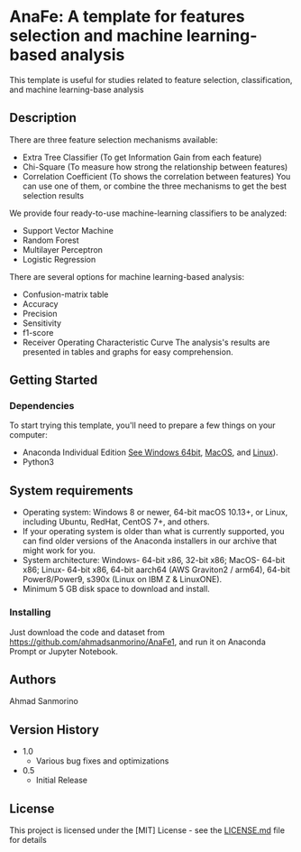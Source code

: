 # AnaFe: A template for features selection and machine learning-based analysis

This template is useful for studies related to feature selection, classification, and machine learning-base analysis

## Description

There are three feature selection mechanisms available:
* Extra Tree Classifier (To get Information Gain from each feature)
* Chi-Square (To measure how strong the relationship between features)
* Correlation Coefficient (To shows the correlation between features)
You can use one of them, or combine the three mechanisms to get the best selection results

We provide four ready-to-use machine-learning classifiers to be analyzed:
* Support Vector Machine
* Random Forest
* Multilayer Perceptron
* Logistic Regression

There are several options for machine learning-based analysis:
* Confusion-matrix table
* Accuracy
* Precision
* Sensitivity
* f1-score
* Receiver Operating Characteristic Curve
The analysis's results are presented in tables and graphs for easy comprehension.

## Getting Started

### Dependencies

To start trying this template, you'll need to prepare a few things on your computer:
* Anaconda Individual Edition [See Windows 64bit](https://docs.anaconda.com/anaconda/install/hashes/Anaconda3-2021.05-Windows-x86_64.exe-hash/), [MacOS](https://docs.anaconda.com/anaconda/install/mac-os/), and [Linux](https://docs.anaconda.com/anaconda/install/linux/)).
* Python3

## System requirements

* Operating system: Windows 8 or newer, 64-bit macOS 10.13+, or Linux, including Ubuntu, RedHat, CentOS 7+, and others.
* If your operating system is older than what is currently supported, you can find older versions of the Anaconda installers in our archive that might work for you. 
* System architecture: Windows- 64-bit x86, 32-bit x86; MacOS- 64-bit x86; Linux- 64-bit x86, 64-bit aarch64 (AWS Graviton2 / arm64), 64-bit Power8/Power9, s390x (Linux on IBM Z & LinuxONE).
* Minimum 5 GB disk space to download and install.

### Installing

Just download the code and dataset from https://github.com/ahmadsanmorino/AnaFe1, and run it on Anaconda Prompt or Jupyter Notebook. 

## Authors

Ahmad Sanmorino

## Version History

* 1.0
    * Various bug fixes and optimizations
* 0.5
    * Initial Release

## License

This project is licensed under the [MIT] License - see the [LICENSE.md](https://github.com/ahmadsanmorino/AnaFe1/blob/main/LICENSE) file for details
